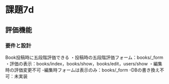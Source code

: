 # 課題7d
## 評価機能
### 要件と設計
Book投稿時に五段階評価できる
・投稿時の五段階評価フォーム：books/_form
・評価の表示：books/index，books/show，books/edit，users/show
・編集時の評価変更不可
  -編集時フォームは表示のみ：books/_form
  -DBの書き換え不可：未実装